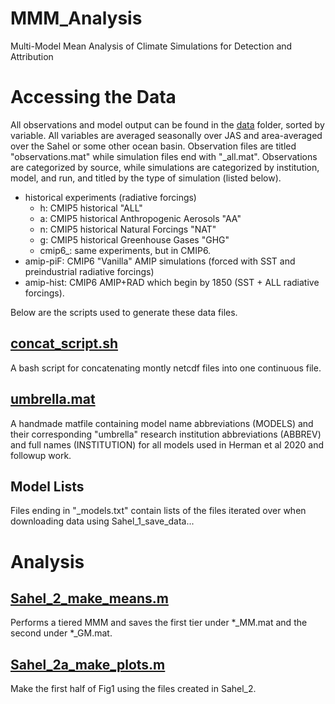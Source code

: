 # MMM_Analysis
Multi-Model Mean Analysis of Climate Simulations for Detection and Attribution

# Accessing the Data
All observations and model output can be found in the [data](/data) folder, sorted by variable. All variables are averaged seasonally over JAS and area-averaged over the Sahel or some other ocean basin. 
Observation files are titled "observations.mat" while simulation files end with "\_all.mat". 
Observations are categorized by source, while simulations are categorized by institution, model, and run, and titled by the type of simulation (listed below).
* historical experiments (radiative forcings)
    - h: CMIP5 historical "ALL"  
    - a: CMIP5 historical Anthropogenic Aerosols "AA"  
    - n: CMIP5 historical Natural Forcings "NAT"  
    - g: CMIP5 historical Greenhouse Gases "GHG"  
    - cmip6_: same experiments, but in CMIP6.
* amip-piF: CMIP6 "Vanilla" AMIP simulations (forced with SST and preindustrial radiative forcings)
* amip-hist: CMIP6 AMIP+RAD which begin by 1850 (SST + ALL radiative forcings).  

Below are the scripts used to generate these data files. 

## [concat_script.sh](/concat_script.sh)
A bash script for concatenating montly netcdf files into one continuous file.

## [umbrella.mat](/umbrella.mat)
A handmade matfile containing model name abbreviations (MODELS) and their corresponding 
"umbrella" research institution abbreviations (ABBREV) and full names (INSTITUTION) for
all models used in Herman et al 2020 and followup work.

## Model Lists
Files ending in "\_models.txt" contain lists of the files iterated over when downloading data 
using Sahel_1_save_data...

# Analysis

## [Sahel_2_make_means.m](/Sahel_2_make_means.m)
Performs a tiered MMM and saves the first tier under \*\_MM.mat and the second under \*\_GM.mat.

## [Sahel_2a_make_plots.m](/Sahel_2a_make_plots.m)
Make the first half of Fig1 using the files created in Sahel_2.

